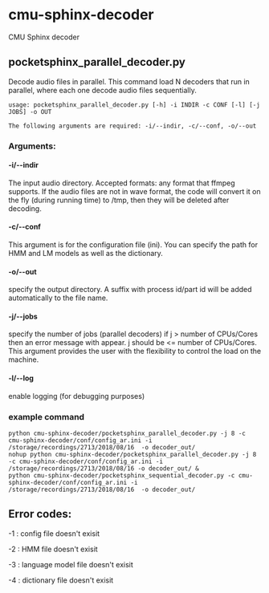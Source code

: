 # cmu-sphinx-decoder
CMU Sphinx decoder 


## pocketsphinx_parallel_decoder.py 

Decode audio files in parallel. This command load N decoders that run in parallel, where each one decode audio files sequentially. 

```
usage: pocketsphinx_parallel_decoder.py [-h] -i INDIR -c CONF [-l] [-j JOBS] -o OUT

The following arguments are required: -i/--indir, -c/--conf, -o/--out

```

### Arguments: 

#### -i/--indir
The input audio directory. Accepted formats: any format that ffmpeg supports. If the audio files are not in wave format, the code will convert it on the fly (during running time) to /tmp, then they will be deleted after decoding.

#### -c/--conf 
This argument is for the configuration file (ini). You can specify the path for HMM and LM models as well as the dictionary.   

#### -o/--out 
specify the output directory. A suffix with process id/part id will be added automatically to the file name. 

#### -j/--jobs  
specify the number of jobs (parallel decoders) if j > number of CPUs/Cores then an error message with appear. j should be <= number of CPUs/Cores. This argument provides the user with the flexibility to control the load on the machine. 

#### -l/--log 
enable logging (for debugging purposes)

### example command 
```
python cmu-sphinx-decoder/pocketsphinx_parallel_decoder.py -j 8 -c cmu-sphinx-decoder/conf/config_ar.ini -i /storage/recordings/2713/2018/08/16  -o decoder_out/
nohup python cmu-sphinx-decoder/pocketsphinx_parallel_decoder.py -j 8 -c cmu-sphinx-decoder/conf/config_ar.ini -i /storage/recordings/2713/2018/08/16 -o decoder_out/ &    
python cmu-sphinx-decoder/pocketsphinx_sequential_decoder.py -c cmu-sphinx-decoder/conf/config_ar.ini -i /storage/recordings/2713/2018/08/16  -o decoder_out/
```

## Error codes:
-1 : config file doesn't exisit

-2 : HMM file doesn't exisit

-3 : language model file doesn't exisit

-4 : dictionary file doesn't exisit
